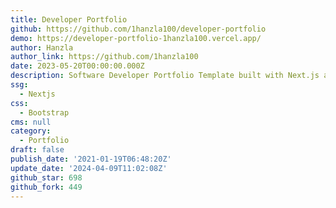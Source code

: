 ```yaml
---
title: Developer Portfolio
github: https://github.com/1hanzla100/developer-portfolio
demo: https://developer-portfolio-1hanzla100.vercel.app/
author: Hanzla
author_link: https://github.com/1hanzla100
date: 2023-05-20T00:00:00.000Z
description: Software Developer Portfolio Template built with Next.js and bootstrap.
ssg:
  - Nextjs
css:
  - Bootstrap
cms: null
category:
  - Portfolio
draft: false
publish_date: '2021-01-19T06:48:20Z'
update_date: '2024-04-09T11:02:08Z'
github_star: 698
github_fork: 449
---
```

